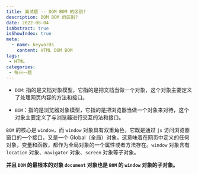 ```yaml
---
title: 面试题 -- DOM BOM 的区别?
description: DOM BOM 的区别?
date: 2022-08-04
isAbstract: true
isShowIndex: true
meta:
  - name: keywords
    content: HTML DOM BOM
tags:
 - HTML 
categories:
 - 每日一题
---
```


- `DOM`: 指的是文档对象模型，它指的是把文档当做一个对象，这个对象主要定义了处理网页内容的方法和接口。
<!-- more -->
- `BOM`：指的是浏览器对象模型，它指的是把浏览器当做一个对象来对待，这个对象主要定义了与浏览器进行交互的法和接口。


`BOM` 的核心是 `window`，而 `window` 对象具有双重角色，它既是通过 `js` 访问浏览器窗口的一个接口，又是一个 Global（全局）对象。这意味着在网页中定义的任何对象，变量和函数，都作为全局对象的一个属性或者方法存在。`window` 对象含有 `location` 对象、`navigator` 对象、`screen` 对象等子对象。

**并且 `DOM` 的最根本的对象 `document` 对象也是 `BOM` 的 `window` 对象的子对象。**
